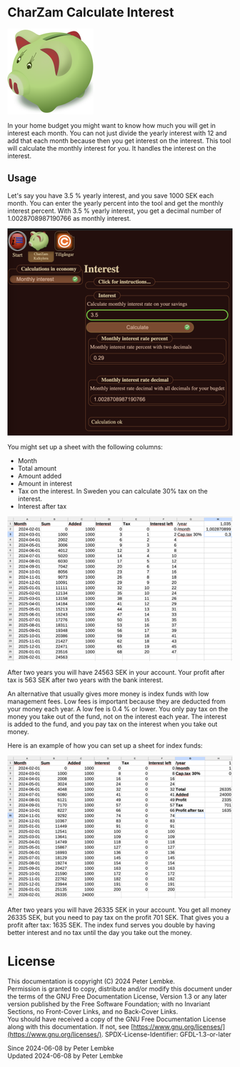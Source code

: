 # CharZam Calculate Interest

![Interest logo](../asset/icon/icon.png)

In your home budget you might want to know how much you will get in interest each month.
You can not just divide the yearly interest with 12 and add that each month because then you get interest on the interest.
This tool will calculate the monthly interest for you. It handles the interest on the interest.

## Usage

Let's say you have 3.5 % yearly interest, and you save 1000 SEK each month.
You can enter the yearly percent into the tool and get the monthly interest percent.
With 3.5 % yearly interest, you get a decimal number of 1.0028708987190766 as monthly interest.

![Interest](images/charzam_calculate_interest.png)

You might set up a sheet with the following columns:

* Month
* Total amount
* Amount added
* Amount in interest
* Tax on the interest. In Sweden you can calculate 30% tax on the interest.
* Interest after tax

![Calculation sheet](images/calc-35.png)

After two years you will have 24563 SEK in your account.
Your profit after tax is 563 SEK after two years with the bank interest.

An alternative that usually gives more money is index funds with low management fees.
Low fees is important because they are deducted from your money each year. A low fee is 0.4 % or lower.
You only pay tax on the money you take out of the fund, not on the interest each year.
The interest is added to the fund, and you pay tax on the interest when you take out money.

Here is an example of how you can set up a sheet for index funds:

![Calculation index fund](images/calc-index-fund-10.png)

After two years you will have 26335 SEK in your account.
You get all money 26335 SEK, but you need to pay tax on the profit 701 SEK.
That gives you a profit after tax: 1635 SEK.
The index fund serves you double by having better interest and no tax until the day you take out the money.

# License

This documentation is copyright (C) 2024 Peter Lembke.  
Permission is granted to copy, distribute and/or modify this document under the terms of the GNU Free Documentation
License, Version 1.3 or any later version published by the Free Software Foundation; with no Invariant Sections, no
Front-Cover Links, and no Back-Cover Links.  
You should have received a copy of the GNU Free Documentation License along with this documentation. If not,
see [https://www.gnu.org/licenses/](https://www.gnu.org/licenses/). SPDX-License-Identifier: GFDL-1.3-or-later

Since 2024-06-08 by Peter Lembke  
Updated 2024-06-08 by Peter Lembke  